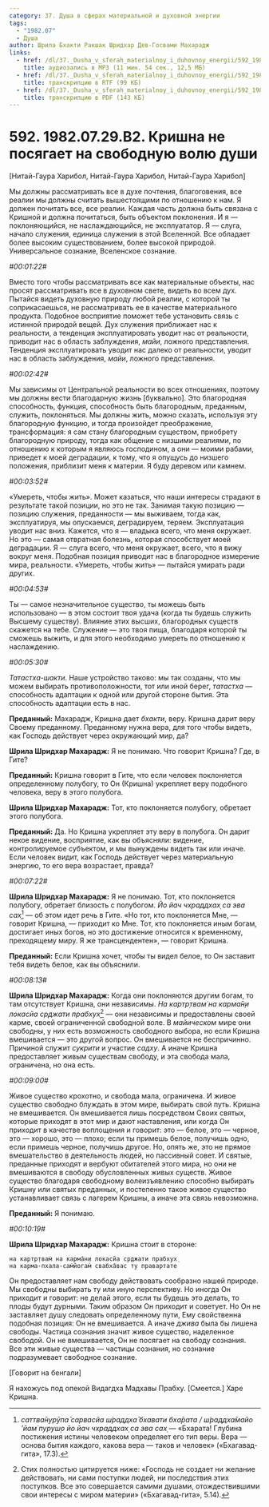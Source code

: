 ```yaml
---
category: 37. Душа в сферах материальной и духовной энергии
tags:
  - "1982.07"
  - Душа
author: Шрила Бхакти Ракшак Шридхар Дев-Госвами Махарадж
links:
  - href: /dl/37._Dusha_v_sferah_materialnoy_i_duhovnoy_energii/592_1982.07.29.B2_SridharMj_Krishna_ne_posjagaet_na_svobodnuju_volju_dushi.mp3
    title: аудиозапись в MP3 (11 мин. 54 сек., 12,5 МБ)
  - href: /dl/37._Dusha_v_sferah_materialnoy_i_duhovnoy_energii/592_1982.07.29.B2_SridharMj_Krishna_ne_posjagaet_na_svobodnuju_volju_dushi.rtf
    title: транскрипцию в RTF (99 КБ)
  - href: /dl/37._Dusha_v_sferah_materialnoy_i_duhovnoy_energii/592_1982.07.29.B2_SridharMj_Krishna_ne_posjagaet_na_svobodnuju_volju_dushi.pdf
    title: транскрипцию в PDF (143 КБ)
---
```


# 592. 1982.07.29.B2. Кришна не посягает на свободную волю души

[Нитай-Гаура Харибол, Нитай-Гаура Харибол, Нитай-Гаура Харибол]

Мы должны рассматривать все в духе почтения, благоговения, все реалии мы должны считать вышестоящими по отношению к нам. Я должен почитать все, все реалии. Каждая часть должна быть связана с Кришной и должна почитаться, быть объектом поклонения. И я — поклоняющийся, не наслаждающийся, не эксплуататор. Я — слуга, начало служения, единица служения в этой Вселенной. Все обладает более высоким существованием, более высокой природой. Универсальное сознание, Вселенское сознание.

*#00:01:22#*

Вместо того чтобы рассматривать все как материальные объекты, нас просят рассматривать все в духовном свете, видеть во всем дух. Пытайся видеть духовную природу любой реалии, с которой ты соприкасаешься, не рассматривать ее в качестве материального продукта. Подобное восприятие поможет тебе установить связь с истинной природой вещей. Дух служения приближает нас к реальности, а тенденция эксплуатировать уводит нас от реальности, приводит нас в область заблуждения, *майи*, ложного представления. Тенденция эксплуатировать уводит нас далеко от реальности, уводит нас в область заблуждения, *майи*, ложного представления.

*#00:02:42#*

Мы зависимы от Центральной реальности во всех отношениях, поэтому мы должны вести благодарную жизнь [буквально]. Это благородная способность, функция, способность быть благородным, преданным, служить, поклоняться. Мы должны жить, можно сказать, используя эту благородную функцию, и тогда произойдет преображение, трансформация: я сам стану благородным существом, приобрету благородную природу, тогда как общение с низшими реалиями, по отношению к которым я являюсь господином, а они — моими рабами, приведет к моей деградации, к тому, что я опущусь до низшего положения, приблизит меня к материи. Я буду деревом или камнем.

*#00:03:52#*

«Умереть, чтобы жить». Может казаться, что наши интересы страдают в результате такой позиции, но это не так. Занимая такую позицию — позицию служения, преданности — мы выживаем, тогда как, эксплуатируя, мы опускаемся, деградируем, теряем. Эксплуатация уводит нас вниз. Кажется, что я — владыка всего, что меня окружает. Но это — самая отвратная болезнь, которая способствует моей деградации. Я — слуга всего, что меня окружает, всего, что я вижу вокруг меня. Подобная позиция приводит нас в благородное измерение мира, реальности. «Умереть, чтобы жить» — пытайся умирать ради других.

*#00:04:53#*

Ты — самое незначительное существо, ты можешь быть использовано — в этом состоит твоя удача (когда ты будешь служить Высшему существу). Влияние этих высших, благородных существ скажется на тебе. Служение — это твоя пища, благодаря которой ты сможешь выжить, и для этого необходимо умереть по отношению к наслаждению.

*#00:05:30#*

*Татастха-шакти*. Наше устройство таково: мы так созданы, что мы можем выбирать противоположности, тот или иной берег, *татастха* — способность адаптации к одной или другой стороне бытия. Эта способность адаптации есть в нас.

**Преданный:** Махарадж, Кришна дает *бхакти*, веру. Кришна дарит веру Своему преданному. Преданному нужна вера, для того чтобы видеть, как Господь действует через окружающий мир, да?

**Шрила Шридхар Махарадж:** Я не понимаю. Что говорит Кришна? Где, в Гите?

**Преданный:** Кришна говорит в Гите, что если человек поклоняется определенному полубогу, то Он (Кришна) укрепляет веру подобного человека, веру в этого полубога.

**Шрила Шридхар Махарадж:** Тот, кто поклоняется полубогу, обретает этого полубога.

**Преданный:** Да. Но Кришна укрепляет эту веру в полубога. Он дарит некое видение, восприятие, как вы объясняли: видение, контролируемое субъектом, и мы вынуждены видеть так или иначе. Если человек видит, как Господь действует через материальную энергию, то его вера возрастает, правда?

*#00:07:22#*

**Шрила Шридхар Махарадж:** Я не понимаю. Тот, кто поклоняется полубогу, обретает близость с полубогом. *Йо йач чхраддхах̣ са эва сах̣*[^_ftn1] — об этом идет речь в Гите. «Но тот, кто поклоняется Мне, — говорит Кришна, — приходит ко Мне. Тот, кто поклоняется иным богам, достигает иных богов, но это достижение относится к временному, преходящему миру. Я же трансцендентен», — говорит Кришна.

**Преданный:** Если Кришна хочет, чтобы ты видел белое, то Он заставит тебя видеть белое, как вы объяснили.

*#00:08:13#*

**Шрила Шридхар Махарадж:** Когда они поклоняются другим богам, то там отсутствует Кришна, они независимы. *На картр̣твам̇ на карма̄н̣и локасйа ср̣джати прабхух̣*[^_ftn2] — они независимы и предоставлены своей карме, своей ограниченной свободной воле. В *майическом* мире они свободны, у них есть возможность свободного выбора, но если Кришна вмешивается — это другой вопрос. Он вмешивается не беспричинно. Причиной служит *сукрити* и участие *садху*. А иначе Кришна предоставляет живым существам свободу, и эта свобода мала, ограничена, но она есть.

*#00:09:00#*

Живое существо крохотно, и свобода мала, ограничена. И живое существо свободно блуждать в этом мире, выбирать свой путь. Кришна не вмешивается. Он вмешивается лишь посредством Своих святых, которые приходят в этот мир и дают наставления, или когда Он приходит в качестве воплощения и говорит: это — белое, это — черное, это — хорошо, это — плохо; если ты примешь белое, получишь одно, если примешь черное, получишь другое. Но, опять же, это не прямое вмешательство в деятельность людей, но пассивный совет. И святые, преданные приходят и вербуют обитателей этого мира, но они не вмешиваются в свободу обусловленных живых существ. Живое существо благодаря свободному волеизъявлению способно выбирать Кришну или святых преданных, и постепенно такое живое существо устанавливает связь с лагерем Кришны, а иначе эта связь невозможна.

**Преданный:** Я понимаю.

*#00:10:19#*

**Шрила Шридхар Махарадж:** Кришна стоит в стороне:

    на картр̣твам̇ на карма̄н̣и локасйа ср̣джати прабхух̣
    на карма-пхала-сам̇йогам̇ свабха̄вас ту правартате

Он предоставляет нам свободу действовать сообразно нашей природе. Мы свободны выбирать ту или иную перспективу. Но иногда Он приходит и говорит: не делай этого, если ты будешь это делать, то плоды будут дурными. Таким образом Он приходит и советует. Но Он не заставляет душу следовать определенному пути, Ему свойственна подобная позиция: Он не вмешивается. А иначе *джива* была бы лишена свободы. Частица сознания значит живое существо, наделенное свободой. Он не вмешивается, Он не посягает на свободу сознания. Все эти живые существа — частицы сознания, но сознание подразумевает свободное сознание.

[Говорит на бенгали]

Я нахожусь под опекой Видагдха Мадхавы Прабху. [Смеется.] Харе Кришна.



[^_ftn1]: *саттва̄нурӯпа̄ сарвасйа ш́раддха̄ бхавати бха̄рата / ш́раддха̄майо ’йам̇ пуруш̣о йо йач чхраддхах̣ са эва сах̣* — «Бхарата! Глубина постижения истины человеком определяет его тип веры. Вера — основа бытия каждого, какова вера — таков и человек» («Бхагавад-гита», 17.3).

[^_ftn2]: Стих полностью цитируется ниже: «Господь не создает ни желание действовать, ни сами поступки людей, ни последствия этих поступков. Все это совершается самими душами, отождествившими свои интересы с миром материи» («Бхагавад-гита», 5.14).

